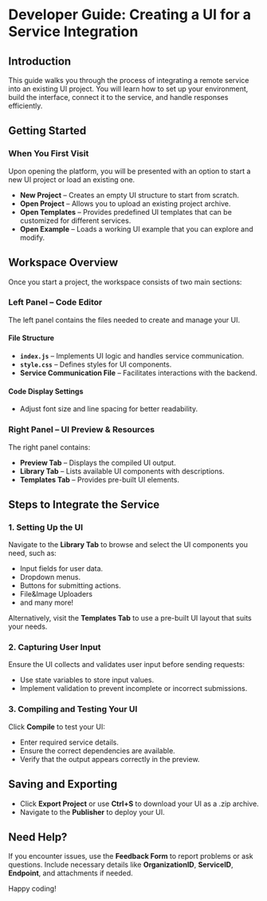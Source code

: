 # Developer Guide: Creating a UI for a Service Integration

## Introduction
This guide walks you through the process of integrating a remote service into an existing UI project. You will learn how to set up your environment, build the interface, connect it to the service, and handle responses efficiently.

## Getting Started

### When You First Visit
Upon opening the platform, you will be presented with an option to start a new UI project or load an existing one.

* **New Project** – Creates an empty UI structure to start from scratch.
* **Open Project** – Allows you to upload an existing project archive.
* **Open Templates** – Provides predefined UI templates that can be customized for different services.
* **Open Example** – Loads a working UI example that you can explore and modify.

## Workspace Overview
Once you start a project, the workspace consists of two main sections:

### Left Panel – Code Editor
The left panel contains the files needed to create and manage your UI.

#### File Structure
- **`index.js`** – Implements UI logic and handles service communication.
- **`style.css`** – Defines styles for UI components.
- **Service Communication File** – Facilitates interactions with the backend.

#### Code Display Settings
- Adjust font size and line spacing for better readability.

### Right Panel – UI Preview & Resources
The right panel contains:

- **Preview Tab** – Displays the compiled UI output.
- **Library Tab** – Lists available UI components with descriptions.
- **Templates Tab** – Provides pre-built UI elements.

## Steps to Integrate the Service

### 1. Setting Up the UI
Navigate to the **Library Tab** to browse and select the UI components you need, such as:
- Input fields for user data.
- Dropdown menus.
- Buttons for submitting actions.
- File&Image Uploaders
- and many more!

<ImageViewer src="/assets/images/products/Sandbox/interface-overview/LibrarySection.webp" alt="Library section"/>

Alternatively, visit the **Templates Tab** to use a pre-built UI layout that suits your needs.

<ImageViewer src="/assets/images/products/Sandbox/interface-overview/TemplatesSection.webp" alt="Templates section"/>

### 2. Capturing User Input
Ensure the UI collects and validates user input before sending requests:
- Use state variables to store input values.
- Implement validation to prevent incomplete or incorrect submissions.

<ImageViewer src="/assets/images/products/Sandbox/interface-overview/CodeSection.webp" alt="Code section"/>

### 3. Compiling and Testing Your UI
Click **Compile** to test your UI:
- Enter required service details.
- Ensure the correct dependencies are available.
- Verify that the output appears correctly in the preview.

<ImageViewer src="/assets/images/products/Sandbox/interface-overview/SuccessCompiled.webp" alt="Success compiled"/>

## Saving and Exporting
- Click **Export Project** or use **Ctrl+S** to download your UI as a .zip archive.
- Navigate to the **Publisher** to deploy your UI.

<ImageViewer src="/assets/images/products/Sandbox/interface-overview/ExportProject.webp" alt="Export project button"/>

## Need Help?
If you encounter issues, use the **Feedback Form** to report problems or ask questions. Include necessary details like **OrganizationID**, **ServiceID**, **Endpoint**, and attachments if needed.

<ImageViewer src="/assets/images/products/Sandbox/interface-overview/FeedbackForm.webp" alt="Feedback Form"/>

Happy coding!

